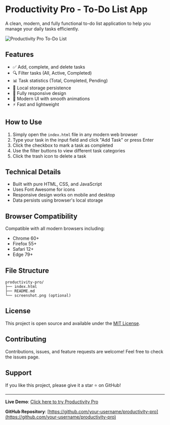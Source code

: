 # Productivity Pro - To-Do List App

A clean, modern, and fully functional to-do list application to help you manage your daily tasks efficiently.

![Productivity Pro To-Do List](https://via.placeholder.com/800x400/6a11cb/ffffff?text=Productivity+Pro+-+Task+Management+Made+Easy)

## Features

- ✅ Add, complete, and delete tasks
- 🔍 Filter tasks (All, Active, Completed)
- 📊 Task statistics (Total, Completed, Pending)
- 💾 Local storage persistence
- 📱 Fully responsive design
- 🎨 Modern UI with smooth animations
- ⚡ Fast and lightweight

## How to Use

1. Simply open the `index.html` file in any modern web browser
2. Type your task in the input field and click "Add Task" or press Enter
3. Click the checkbox to mark a task as completed
4. Use the filter buttons to view different task categories
5. Click the trash icon to delete a task

## Technical Details

- Built with pure HTML, CSS, and JavaScript
- Uses Font Awesome for icons
- Responsive design works on mobile and desktop
- Data persists using browser's local storage

## Browser Compatibility

Compatible with all modern browsers including:
- Chrome 60+
- Firefox 55+
- Safari 12+
- Edge 79+

## File Structure

```
productivity-pro/
├── index.html
├── README.md
└── screenshot.png (optional)
```

## License

This project is open source and available under the [MIT License](LICENSE).

## Contributing

Contributions, issues, and feature requests are welcome! Feel free to check the issues page.

## Support

If you like this project, please give it a star ⭐ on GitHub!

---

**Live Demo**: [Click here to try Productivity Pro](https://your-demo-link.com)

**GitHub Repository**: [https://github.com/your-username/productivity-pro](https://github.com/your-username/productivity-pro)
